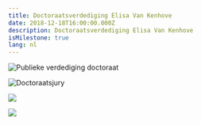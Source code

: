 ```yaml
---
title: Doctoraatsverdediging Elisa Van Kenhove
date: 2018-12-18T16:00:00.000Z
description: Doctoraatsverdediging Elisa Van Kenhove
isMilestone: true
lang: nl
---
```

![](/uploads/48393627_10156583448599457_4258538512971726848_o.jpg "Publieke verdediging doctoraat")

![](/uploads/49044812_10156583448829457_1658115039934021632_o.jpg "Doctoraatsjury")

![](/uploads/uitnodiging_doctoraatsverdediging_elisavankenhove_page_1.png)

![](/uploads/uitnodiging_doctoraatsverdediging_elisavankenhove_page_2.png)
